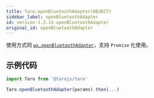 ```yaml
---
title: Taro.openBluetoothAdapter(OBJECT)
sidebar_label: openBluetoothAdapter
id: version-1.3.14-openBluetoothAdapter
original_id: openBluetoothAdapter
---
```


使用方式同 [`wx.openBluetoothAdapter`](https://developers.weixin.qq.com/miniprogram/dev/api/wx.openBluetoothAdapter.html)，支持 `Promise` 化使用。

## 示例代码

```jsx
import Taro from '@tarojs/taro'

Taro.openBluetoothAdapter(params).then(...)
```
  